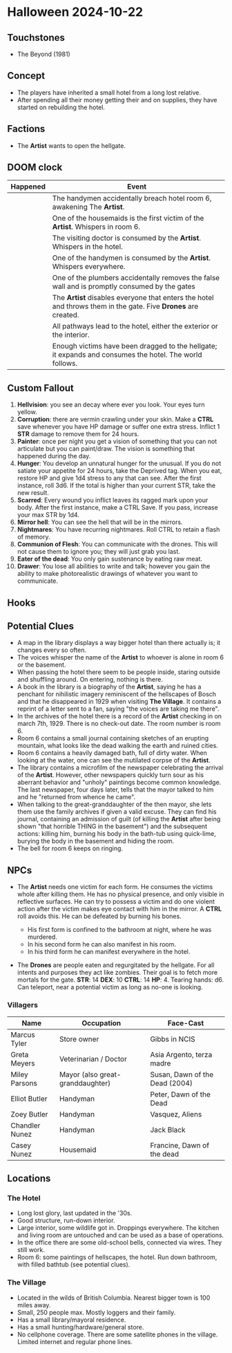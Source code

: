 # Halloween 2024-10-22

## Touchstones

- The Beyond (1981)

## Concept

- The players have inherited a small hotel from a long lost relative. 
- After spending all their money getting their and on supplies, they have started on rebuilding the hotel.

## Factions

- The **Artist** wants to open the hellgate.

## DOOM clock

| Happened | Event |
| --- | --- |
| | The handymen accidentally breach hotel room 6, awakening The **Artist**. |
| | One of the housemaids is the first victim of the **Artist**. Whispers in room 6. |
| | The visiting doctor is consumed by the **Artist**. Whispers in the hotel. |
| | One of the handymen is consumed by the **Artist**. Whispers everywhere. |
| | One of the plumbers accidentally removes the false wall and is promptly consumed by the gates |
| | The **Artist** disables everyone that enters the hotel and throws them in the gate. Five **Drones** are created. |
| | All pathways lead to the hotel, either the exterior or the interior. |
| | Enough victims have been dragged to the hellgate; it expands and consumes the hotel. The world follows. |

## Custom Fallout

1. **Hellvision**: you see an decay where ever you look. Your eyes turn yellow.
2. **Corruption**: there are vermin crawling under your skin. Make a **CTRL** save whenever you have HP damage or suffer one extra stress. Inflict 1 **STR** damage to remove them for 24 hours.
3. **Painter**: once per night you get a vision of something that you can not articulate but you can paint/draw. The vision is something that happened during the day.
4. **Hunger**: You develop an unnatural hunger for the unusual. If you do not satiate your appetite for 24 hours, take the Deprived tag. When you eat, restore HP and give 1d4 stress to any that can see. After the first instance, roll 3d6. If the total is higher than your current STR, take the new result.
5. **Scarred**: Every wound you inflict leaves its ragged mark upon your body. After the first instance, make a CTRL Save. If you pass, increase your max STR by 1d4.
6. **Mirror hell**: You can see the hell that will be in the mirrors. 
7. **Nightmares**: You have recurring nightmares. Roll CTRL to retain a flash of memory.
8. **Communion of Flesh**: You can communicate with the drones. This will not cause them to ignore you; they will just grab you last.
9. **Eater of the dead**: You only gain sustenance by eating raw meat.
10. **Drawer**: You lose all abilities to write and talk; however you gain the ability to make photorealistic drawings of whatever you want to communicate.
   
## Hooks

## Potential Clues

- A map in the library displays a way bigger hotel than there actually is; it changes every so often.
- The voices whisper the name of the **Artist** to whoever is alone in room 6 or the basement.
- When passing the hotel there seem to be people inside, staring outside and shuffling around. On entering, nothing is there.
- A book in the library is a biography of the **Artist**, saying he has a penchant for nihilistic imagery reminiscent of the hellscapes of Bosch and that he disappeared in 1929 when visiting **The Village**. It contains a reprint of a letter sent to a fan, saying "the voices are taking me there".
- In the archives of the hotel there is a record of the **Artist** checking in on march 7th, 1929. There is no check-out date. The room number is room 6.
- Room 6 contains a small journal containing sketches of an erupting mountain, what looks like the dead walking the earth and ruined cities.
- Room 6 contains a heavily damaged bath, full of dirty water. When looking at the water, one can see the mutilated corpse of the **Artist**. 
- The library contains a microfilm of the newspaper celebrating the arrival of the **Artist**. However, other newspapers quickly turn sour as his aberrant behavior and "unholy" paintings become common knowledge. The last newspaper, four days later, tells that the mayor talked to him and he "returned from whence he came".
- When talking to the great-granddaughter of the then mayor, she lets them use the family archives if given a valid excuse. They can find his journal, containing an admission of guilt (of killing the **Artist** after being shown "that horrible THING in the basement") and the subsequent actions: killing him, burning his body in the bath-tub using quick-lime, burying the body in the basement and hiding the room.
- The bell for room 6 keeps on ringing.

## NPCs

- The **Artist** needs one victim for each form. He consumes the victims whole after killing them. He has no physical presence, and only visible in reflective surfaces. He can try to possess a victim and do one violent action after the victim makes eye contact with him in the mirror. A **CTRL** roll avoids this. He can be defeated by burning his bones. 
  - His first form is confined to the bathroom at night, where he was murdered. 
  - In his second form he can also manifest in his room.
  - In his third form he can manifest everywhere in the hotel.

- The **Drones** are people eaten and regurgitated by the hellgate. For all intents and purposes they act like zombies. Their goal is to fetch more mortals for the gate. **STR**: 14 **DEX**: 10 **CTRL**: 14 **HP**: 4. Tearing hands: d6. Can teleport, near a potential victim as long as no-one is looking.

### Villagers

| Name | Occupation | Face-Cast | 
| --- | --- |  --- |
| Marcus Tyler | Store owner | Gibbs in NCIS |
| Greta Meyers | Veterinarian / Doctor | Asia Argento, terza madre |
| Miley Parsons | Mayor (also great-granddaughter) | Susan, Dawn of the Dead (2004)  |
| Elliot Butler | Handyman | Peter, Dawn of the Dead |
| Zoey Butler | Handyman | Vasquez, Aliens |
| Chandler Nunez | Handyman | Jack Black |
| Casey Nunez | Housemaid | Francine, Dawn of the dead |

## Locations

### The Hotel

- Long lost glory, last updated in the '30s. 
- Good structure, run-down interior.
- Large interior, some wildlife got in. Droppings everywhere. The kitchen and living room are untouched and can be used as a base of operations. 
- In the office there are some old-school bells, connected via wires. They still work.
- Room 6: some paintings of hellscapes, the hotel. Run down bathroom, with filled bathtub (see potential clues).

### The Village

- Located in the wilds of British Columbia. Nearest bigger town is 100 miles away.
- Small, 250 people max. Mostly loggers and their family.
- Has a small library/mayoral residence. 
- Has a small hunting/hardware/general store.
- No cellphone coverage. There are some satellite phones in the village. Limited internet and regular phone lines.
